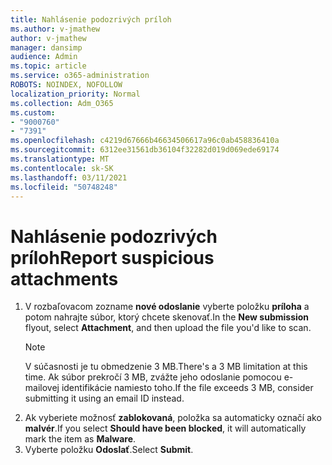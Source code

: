 ```yaml
---
title: Nahlásenie podozrivých príloh
ms.author: v-jmathew
author: v-jmathew
manager: dansimp
audience: Admin
ms.topic: article
ms.service: o365-administration
ROBOTS: NOINDEX, NOFOLLOW
localization_priority: Normal
ms.collection: Adm_O365
ms.custom:
- "9000760"
- "7391"
ms.openlocfilehash: c4219d67666b46634506617a96c0ab458836410a
ms.sourcegitcommit: 6312ee31561db36104f32282d019d069ede69174
ms.translationtype: MT
ms.contentlocale: sk-SK
ms.lasthandoff: 03/11/2021
ms.locfileid: "50748248"
---
```

# <a name="report-suspicious-attachments"></a><span data-ttu-id="5e7d9-102">Nahlásenie podozrivých príloh</span><span class="sxs-lookup"><span data-stu-id="5e7d9-102">Report suspicious attachments</span></span>

1. <span data-ttu-id="5e7d9-103">V rozbaľovacom zozname **nové odoslanie** vyberte položku **príloha** a potom nahrajte súbor, ktorý chcete skenovať.</span><span class="sxs-lookup"><span data-stu-id="5e7d9-103">In the **New submission** flyout, select **Attachment**, and then upload the file you'd like to scan.</span></span>
    > [!NOTE]
    > <span data-ttu-id="5e7d9-104">V súčasnosti je tu obmedzenie 3 MB.</span><span class="sxs-lookup"><span data-stu-id="5e7d9-104">There's a 3 MB limitation at this time.</span></span> <span data-ttu-id="5e7d9-105">Ak súbor prekročí 3 MB, zvážte jeho odoslanie pomocou e-mailovej identifikácie namiesto toho.</span><span class="sxs-lookup"><span data-stu-id="5e7d9-105">If the file exceeds 3 MB, consider submitting it using an email ID instead.</span></span>
2. <span data-ttu-id="5e7d9-106">Ak vyberiete možnosť **zablokovaná**, položka sa automaticky označí ako **malvér**.</span><span class="sxs-lookup"><span data-stu-id="5e7d9-106">If you select **Should have been blocked**, it will automatically mark the item as **Malware**.</span></span>
3. <span data-ttu-id="5e7d9-107">Vyberte položku **Odoslať**.</span><span class="sxs-lookup"><span data-stu-id="5e7d9-107">Select **Submit**.</span></span>

